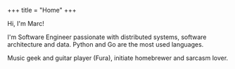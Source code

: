 +++
title = "Home"
+++

Hi, I'm Marc!

I'm Software Engineer passionate with distributed systems, software architecture and data. Python and Go are the most used languages.

Music geek and guitar player (Fura), initiate homebrewer and sarcasm lover.

